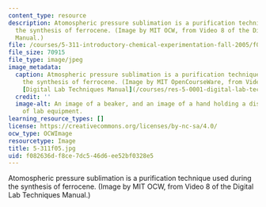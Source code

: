 ```yaml
---
content_type: resource
description: Atomospheric pressure sublimation is a purification technique used during
  the synthesis of ferrocene. (Image by MIT OCW, from Video 8 of the Digital Lab Techniques
  Manual.)
file: /courses/5-311-introductory-chemical-experimentation-fall-2005/f082636df8ce7dc546d6ee52bf0328e5_5-311f05.jpg
file_size: 70915
file_type: image/jpeg
image_metadata:
  caption: Atmospheric pressure sublimation is a purification technique used during
    the synthesis of ferrocene. (Image by MIT OpenCourseWare, from Video 8 of the
    [Digital Lab Techniques Manual](/courses/res-5-0001-digital-lab-techniques-manual-spring-2007/).)
  credit: ''
  image-alt: An image of a beaker, and an image of a hand holding a dish over a piece
    of lab equipment.
learning_resource_types: []
license: https://creativecommons.org/licenses/by-nc-sa/4.0/
ocw_type: OCWImage
resourcetype: Image
title: 5-311f05.jpg
uid: f082636d-f8ce-7dc5-46d6-ee52bf0328e5
---
```

Atomospheric pressure sublimation is a purification technique used during the synthesis of ferrocene. (Image by MIT OCW, from Video 8 of the Digital Lab Techniques Manual.)